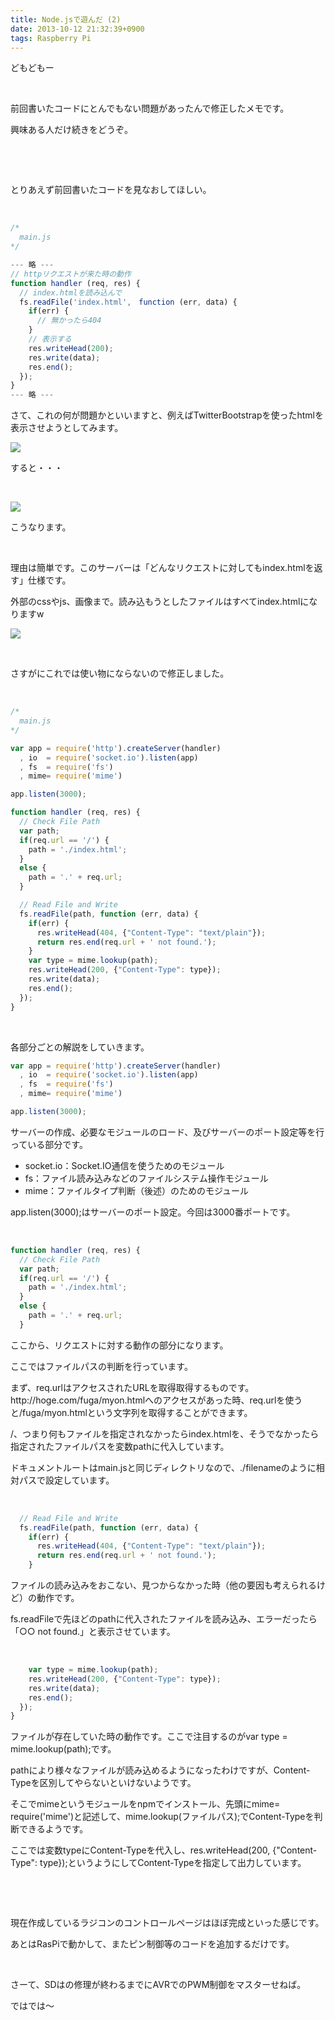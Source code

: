 ```yaml
---
title: Node.jsで遊んだ (2)
date: 2013-10-12 21:32:39+0900
tags: Raspberry Pi
---
```

<p>どもどもー</p>
<p>&nbsp;</p>
<p>前回書いたコードにとんでもない問題があったんで修正したメモです。</p>
<p>興味ある人だけ続きをどうぞ。</p>
<!--more-->
<p>&nbsp;</p>
<p>&nbsp;</p>
<p>とりあえず前回書いたコードを見なおしてほしい。</p>
<p>&nbsp;</p>

```javascript
/*
  main.js
*/

--- 略 ---
// httpリクエストが来た時の動作
function handler (req, res) {
  // index.htmlを読み込んで
  fs.readFile('index.html',　function (err, data) {
    if(err) {
      // 無かったら404
    }
    // 表示する
    res.writeHead(200);
    res.write(data);
    res.end();
  });
}
--- 略 ---
```

<p>さて、これの何が問題かといいますと、例えばTwitterBootstrapを使ったhtmlを表示させようとしてみます。</p>
<p><img src="https://lh6.googleusercontent.com/-ajr-72FwfBM/UlkzRSxfFVI/AAAAAAAACqQ/g4kv_bqTFQg/s640/Screenshot%2520from%25202013-10-10%252022%253A42%253A21.png" /></p>
<p>すると・・・</p>
<p>&nbsp;</p>
<p><img src="https://lh5.googleusercontent.com/-ydbOXvhzto8/UlkzMRk6jLI/AAAAAAAACqE/hw8Maybzp-Y/s640/Screenshot%2520from%25202013-10-12%252020%253A24%253A11.png" /></p>
<p>こうなります。</p>
<p>&nbsp;</p>
<p>理由は簡単です。このサーバーは「どんなリクエストに対してもindex.htmlを返す」仕様です。</p>
<p>外部のcssやjs、画像まで。読み込もうとしたファイルはすべてindex.htmlになりますw</p>
<p><img src="https://lh4.googleusercontent.com/-SdU-defLp-Y/UlkzMgowgdI/AAAAAAAACqI/vKHAgVNgzds/s640/Screenshot%2520from%25202013-10-12%252020%253A27%253A22.png" /></p>
<p>&nbsp;</p>
<p>さすがにこれでは使い物にならないので修正しました。</p>
<p>&nbsp;</p>

```javascript
/*
  main.js
*/

var app = require('http').createServer(handler)
  , io  = require('socket.io').listen(app)
  , fs  = require('fs')
  , mime= require('mime')

app.listen(3000);

function handler (req, res) {
  // Check File Path
  var path;
  if(req.url == '/') {
    path = './index.html';
  }
  else {
    path = '.' + req.url;
  }

  // Read File and Write
  fs.readFile(path, function (err, data) {
    if(err) {
      res.writeHead(404, {"Content-Type": "text/plain"});
      return res.end(req.url + ' not found.');
    }
    var type = mime.lookup(path);
    res.writeHead(200, {"Content-Type": type});
    res.write(data);
    res.end();
  });
}
```

<p>&nbsp;</p>
<p>各部分ごとの解説をしていきます。</p>

```javascript
var app = require('http').createServer(handler)
  , io  = require('socket.io').listen(app)
  , fs  = require('fs')
  , mime= require('mime')

app.listen(3000);
```

<p>サーバーの作成、必要なモジュールのロード、及びサーバーのポート設定等を行っている部分です。</p>
<ul>
<li>socket.io：Socket.IO通信を使うためのモジュール</li>
<li>fs：ファイル読み込みなどのファイルシステム操作モジュール</li>
<li>mime：ファイルタイプ判断（後述）のためのモジュール</li>
</ul>
<p>app.listen(3000);はサーバーのポート設定。今回は3000番ポートです。</p>
<p>&nbsp;</p>

```javascript
function handler (req, res) {
  // Check File Path
  var path;
  if(req.url == '/') {
    path = './index.html';
  }
  else {
    path = '.' + req.url;
  }
```

<p>ここから、リクエストに対する動作の部分になります。</p>
<p>ここではファイルパスの判断を行っています。</p>
<p>まず、req.urlはアクセスされたURLを取得取得するものです。http://hoge.com/fuga/myon.htmlへのアクセスがあった時、req.urlを使うと/fuga/myon.htmlという文字列を取得することができます。</p>
<p>/、つまり何もファイルを指定されなかったらindex.htmlを、そうでなかったら指定されたファイルパスを変数pathに代入しています。</p>
<p>ドキュメントルートはmain.jsと同じディレクトリなので、./filenameのように相対パスで設定しています。</p>
<p>&nbsp;</p>

```javascript
  // Read File and Write
  fs.readFile(path, function (err, data) {
    if(err) {
      res.writeHead(404, {"Content-Type": "text/plain"});
      return res.end(req.url + ' not found.');
    }
```

<p>ファイルの読み込みをおこない、見つからなかった時（他の要因も考えられるけど）の動作です。</p>
<p>fs.readFileで先ほどのpathに代入されたファイルを読み込み、エラーだったら「○○ not found.」と表示させています。</p>
<p>&nbsp;</p>

```javascript
    var type = mime.lookup(path);
    res.writeHead(200, {"Content-Type": type});
    res.write(data);
    res.end();
  });
}
```

<p>ファイルが存在していた時の動作です。ここで注目するのがvar type = mime.lookup(path);です。</p>
<p>pathにより様々なファイルが読み込めるようになったわけですが、Content-Typeを区別してやらないといけないようです。</p>
<p>そこでmimeというモジュールをnpmでインストール、先頭にmime= require('mime')と記述して、mime.lookup(ファイルパス);でContent-Typeを判断できるようです。</p>
<p>ここでは変数typeにContent-Typeを代入し、res.writeHead(200, {"Content-Type": type});というようにしてContent-Typeを指定して出力しています。</p>
<p>&nbsp;</p>
<p>&nbsp;</p>
<p>現在作成しているラジコンのコントロールページはほぼ完成といった感じです。</p>
<p>あとはRasPiで動かして、またピン制御等のコードを追加するだけです。</p>
<p>&nbsp;</p>
<p>さーて、SDはの修理が終わるまでにAVRでのPWM制御をマスターせねば。</p>
<p>ではでは〜</p>
